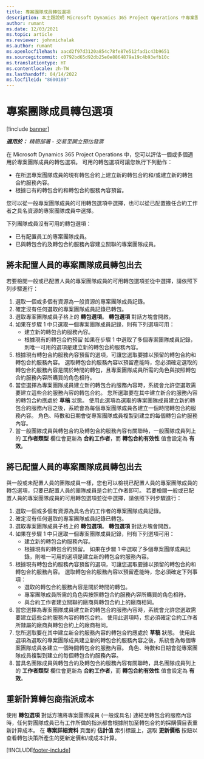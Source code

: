 ```yaml
---
title: 專案團隊成員轉包選項
description: 本主題說明 Microsoft Dynamics 365 Project Operations 中專案團隊成員的轉包選項。
author: rumant
ms.date: 12/03/2021
ms.topic: article
ms.reviewer: johnmichalak
ms.author: rumant
ms.openlocfilehash: aacd2f97d3120a854c78fe87e512fad1c43b9651
ms.sourcegitcommit: c0792bd65d92db25e0e8864879a19c4b93efb10c
ms.translationtype: HT
ms.contentlocale: zh-TW
ms.lasthandoff: 04/14/2022
ms.locfileid: "8600180"
---
```

# <a name="subcontracting-options-for-project-team-members"></a>專案團隊成員轉包選項

[!include [banner](../../includes/dataverse-preview.md)]

_**適用於：** 精簡部署 - 交易至開立預估發票_

在 Microsoft Dynamics 365 Project Operations 中，您可以評估一個或多個適用於專案團隊成員的轉包選項。 可用的轉包選項可讓您執行下列動作：

- 在所選專案團隊成員的現有轉包合約上建立新的轉包合約和/或建立新的轉包合約服務內容。 
- 根據已有的轉包合約和轉包合約服務內容預留。 

您可以從一般專案團隊成員的可用轉包選項中選擇，也可以從已配置擔任合約工作者之具名資源的專案團隊成員中選擇。 

下列團隊成員沒有可用的轉包選項：

- 已有配置員工的專案團隊成員。 
- 已與轉包合約及轉包合約服務內容建立關聯的專案團隊成員。 

## <a name="subcontracting-an-unstaffed-project-team-member"></a>將未配置人員的專案團隊成員轉包出去

若要檢閱一般或已配置人員的專案團隊成員的可用轉包選項並從中選擇，請依照下列步驟進行：

1. 選取一個或多個有資源為一般資源的專案團隊成員記錄。
2. 確定沒有任何選取的專案團隊成員記錄已轉包。 
3. 選取專案團隊成員子格上的 **轉包選項**。 **轉包選項** 對話方塊會開啟。 
4. 如果在步驟 1 中只選取一個專案團隊成員記錄，則有下列選項可用：
    - 建立新的轉包合約服務內容。 
    - 根據現有的轉包合約預留 如果在步驟 1 中選取了多個專案團隊成員記錄，則唯一可用的選項是建立新的轉包合約服務內容。
5. 根據現有轉包合約服務內容預留的選項，可讓您選取要據以預留的轉包合約和轉包合約服務內容。 選取轉包合約服務內容以預留產能時，您必須確定選取的轉包合約服務內容是關於時間的轉包，且專案團隊成員所需的角色與按照轉包合約服務內容所購買的角色相符。
6. 當您選擇為專案團隊成員建立新的轉包合約服務內容時，系統會允許您選取需要建立這些合約服務內容的轉包合約。 您所選取要在其中建立新合約服務內容的轉包合約應處於 **草稿** 狀態。 使用此選項為選取的專案團隊成員建立新的轉包合約服務內容之後，系統會為每個專案團隊成員各建立一個時間轉包合約服務內容。 角色、時數和日期會從專案團隊成員複製到建立的每個轉包合約服務內容。 
7. 當一般團隊成員與轉包合約及轉包合約服務內容有關聯時，一般團隊成員列上的 **工作者類型** 欄位會更新為 **合約工作者**，而 **轉包合約有效性** 值會設定為 **有效**。

## <a name="subcontracting-a-staffed-project-team-member"></a>將已配置人員的專案團隊成員轉包出去

與一般或未配置人員的團隊成員一樣，您也可以檢視已配置人員的專案團隊成員的轉包選項，只要已配置人員的團隊成員是合約工作者即可。 若要檢閱一般或已配置人員的專案團隊成員的可用轉包選項並從中選擇，請依照下列步驟進行：

1. 選取一個或多個有資源為具名合約工作者的專案團隊成員記錄。
2. 確定沒有任何選取的專案團隊成員記錄已轉包。 
3. 選取專案團隊成員子格上的 **轉包選項**。 **轉包選項** 對話方塊會開啟。 
4. 如果在步驟 1 中只選取一個專案團隊成員記錄，則有下列選項可用：
      - 建立新的轉包合約服務內容。
      - 根據現有的轉包合約預留。
  如果在步驟 1 中選取了多個專案團隊成員記錄，則唯一可用的選項是建立新的轉包合約服務內容。
5. 根據現有轉包合約服務內容預留的選項，可讓您選取要據以預留的轉包合約和轉包合約服務內容。 選取轉包合約服務內容以預留產能時，您必須確定下列事項：
      - 選取的轉包合約服務內容是關於時間的轉包。 
      - 專案團隊成員所需的角色與按照轉包合約服務內容所購買的角色相符。 
      - 與合約工作者建立關聯的廠商與轉包合約上的廠商相同。
6. 當您選擇為專案團隊成員建立新的轉包合約服務內容時，系統會允許您選取需要建立這些合約服務內容的轉包合約。 使用此選項時，您必須確定合約工作者所隸屬的廠商與轉包合約上的廠商相同。 
7. 您所選取要在其中建立新合約服務內容的轉包合約應處於 **草稿** 狀態。 使用此選項為選取的專案團隊成員建立新的轉包合約服務內容之後，系統會為每個專案團隊成員各建立一個時間轉包合約服務內容。 角色、時數和日期會從專案團隊成員複製到建立的每個轉包合約服務內容。  
8. 當具名團隊成員與轉包合約及轉包合約服務內容有關聯時，具名團隊成員列上的 **工作者類型** 欄位會更新為 **合約工作者**，而 **轉包合約有效性** 值會設定為 **有效**。

## <a name="re-costing-subcontractor-assignments"></a>重新計算轉包商指派成本

使用 **轉包選項** 對話方塊將專案團隊成員 (一般或具名) 連結至轉包合約服務內容時，任何對團隊成員已有工作所做的指派都會根據附加至轉包合約的採購價目表重新計算成本。 在 **專案詳細資料** 頁面的 **估計值** 索引標籤上，選取 **更新價格** 按鈕以查看轉包決策所產生的更新定價和/或成本計算。

[!INCLUDE[footer-include](../../includes/footer-banner.md)]
